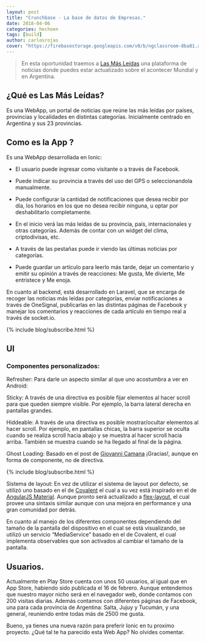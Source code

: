 ```yaml
---
layout: post
title: "Crunchbase - La base de datos de Empresas."
date: 2018-04-06
categories: hechoen
tags: [build]
author: carlosrojas
cover: "https://firebasestorage.googleapis.com/v0/b/ngclassroom-8ba81.appspot.com/o/posts%2F2018-04-06-crunchbase%2FHechoEnAngular.png?alt=media&token=43192945-4362-4ea6-b32e-ba4caf82f31e"
---
```

> En esta oportunidad traemos a [Las Más Leídas](https://lasmasleidas.com/home) una plataforma de noticias donde puedes estar actualizado sobre el acontecer Mundial y en Argentina.

<amp-img width="1024" height="376" layout="responsive" src="https://firebasestorage.googleapis.com/v0/b/ngclassroom-8ba81.appspot.com/o/posts%2F2018-04-06-crunchbase%2FHechoEnAngular.png?alt=media&token=43192945-4362-4ea6-b32e-ba4caf82f31e"></amp-img>


## ¿Qué es Las Más Leídas?

Es una WebApp, un portal de noticias que reúne las más leídas por países, provincias y localidades en distintas categorías. Inicialmente centrado en Argentina y sus 23 provincias.


## Como es la App ?

Es una WebApp desarrollada en Ionic:

- El usuario puede ingresar como visitante o a través de Facebook.

- Puede indicar su provincia a través del uso del GPS o seleccionandola manualmente.

- Puede configurar la cantidad de notificaciones que desea recibir por día, los horarios en los que no desea recibir ninguna, u optar por deshabilitarlo completamente.

- En el inicio verá las más leídas de su provincia, país, internacionales y otras categorías. Además de contar con un widget del clima, criptodivisas, etc.

- A través de las pestañas puede ir viendo las últimas noticias por categorías.

- Puede guardar un artículo para leerlo más tarde, dejar un comentario y emitir su opinión a través de reacciones: Me gusta, Me divierte, Me entristece y Me enoja.

En cuanto al backend, está desarrollado en Laravel, que se encarga de recoger las noticias más leídas por categorías, enviar notificaciones a través de OneSignal, publicarlas en las distintas páginas de Facebook y manejar los comentarios y reacciones de cada artículo en tiempo real a través de socket.io.

{% include blog/subscribe.html %}

## UI

<amp-img width="603" height="341" layout="responsive" src="https://firebasestorage.googleapis.com/v0/b/ngclassroom-8ba81.appspot.com/o/posts%2F2018-03-09-lasmasleidas%2FCaptura%20de%20pantalla%202018-03-09%20a%20la(s)%206.36.47%20a.%20m..png?alt=media&token=cf7adef7-db5d-498c-b57c-043a410e033a"></amp-img>

### Componentes personalizados:

Refresher: Para darle un aspecto similar al que uno acostumbra a ver en Android:

<div class="row wrap">
  <div class="col col-md-33 col-lg-33">
  </div>
  <div class="col col-md-34 col-lg-34">
    <amp-img width="364" height="529"  layout="responsive" src="https://firebasestorage.googleapis.com/v0/b/ngclassroom-8ba81.appspot.com/o/posts%2F2018-03-09-lasmasleidas%2FCaptura%20de%20pantalla%202018-03-09%20a%20la(s)%206.40.57%20a.%20m..png?alt=media&token=80c9854e-cc1f-4ac7-901e-06123142c567" alt=""></amp-img>
  </div>
  <div class="col col-md-33 col-lg-33">
  </div>
</div>

Sticky: A través de una directiva es posible fijar elementos al hacer scroll para que queden siempre visible. Por ejemplo, la barra lateral derecha en pantallas grandes.

Hiddeable: A través de una directiva es posible mostrar/ocultar elementos al hacer scroll. Por ejemplo, en pantallas chicas, la barra superior se oculta cuando se realiza scroll hacia abajo y se muestra al hacer scroll hacia arriba. También se muestra cuando se ha llegado al final de la página.

Ghost Loading: Basado en el post de [Giovanni Camana](https://blog.ng-classroom.com/blog/ionic2/ghost-loading/) ¡Gracias!, aunque en forma de componente, no de directiva.

{% include blog/subscribe.html %}

Sistema de layout: En vez de utilizar el sistema de layout por defecto, se utilizó uno basado en el de [Covalent](https://teradata.github.io/covalent/) el cual a su vez está inspirado en el de [AngularJS Material](https://material.angularjs.org/latest/layout/introduction). Aunque pronto será actualizado a [flex-layout](https://github.com/angular/flex-layout), el cual provee una sintaxis similar aunque con una mejora en performance y una gran comunidad por detrás.

En cuanto al manejo de los diferentes componentes dependiendo del tamaño de la pantalla del dispositivo en el cual se está visualizando, se utilizó un servicio “MediaService” basado en el de Covalent, el cual implementa observables que son activados al cambiar el tamaño de la pantalla.

## Usuarios.

Actualmente en Play Store cuenta con unos 50 usuarios, al igual que en App Store, habiendo sido publicada el 16 de febrero. Aunque entendemos que nuestro mayor nicho será en el navegador web, donde contamos con 200 visitas diarias. Además contamos con diferentes páginas de Facebook, una para cada provincia de Argentina: Salta, Jujuy y Tucumán, y una general, reuniendo entre todas más de 2500 me gusta.

Bueno, ya tienes una nueva razón para preferir Ionic en tu proximo proyecto. ¿Qué tal te ha parecido esta Web App? No olvides comentar.



